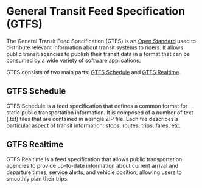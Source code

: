 # General Transit Feed Specification (GTFS)

The General Transit Feed Specification (GTFS) is an [Open Standard](https://www.interoperablemobility.org/definitions/#open_standard) used to distribute relevant information about transit systems to riders. It allows public transit agencies to publish their transit data in a format that can be consumed by a wide variety of software applications.

GTFS consists of two main parts: [GTFS Schedule](./schedule/reference.md) and [GTFS Realtime](./Realtime/reference.md).

## GTFS Schedule

GTFS Schedule is a feed specification that defines a common format for static public transportation information. It is composed of a number of text (.txt) files that are contained in a single ZIP file. Each file describes a particular aspect of transit information: stops, routes, trips, fares, etc.

## GTFS Realtime

GTFS Realtime is a feed specification that allows public transportation agencies to provide up-to-date information about current arrival and departure times, service alerts, and vehicle position, allowing users to smoothly plan their trips.

